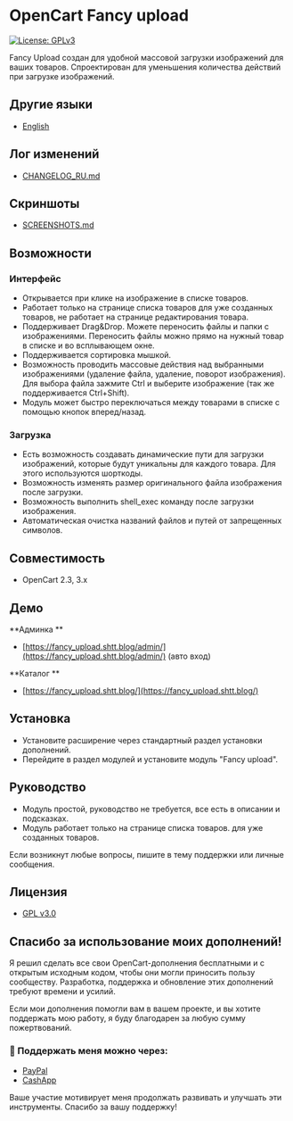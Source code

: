 # OpenCart Fancy upload
[![License: GPLv3](https://img.shields.io/badge/license-GPL%20V3-green?style=plastic)](LICENSE)

Fancy Upload создан для удобной массовой загрузки изображений для ваших товаров. Спроектирован для уменьшения количества действий при загрузке изображений.

## Другие языки

* [English](README.md)

## Лог изменений

* [CHANGELOG_RU.md](docs/CHANGELOG_RU.md)

## Скриншоты

* [SCREENSHOTS.md](docs/SCREENSHOTS.md)

## Возможности

### Интерфейс

* Открывается при клике на изображение в списке товаров. 
* Работает только на странице списка товаров для уже созданных товаров, не работает на странице редактирования товара.
* Поддерживает Drag&Drop. Можете переносить файлы и папки с изображениями. Переносить файлы можно прямо на нужный товар в списке и во всплывающем окне.
* Поддерживается сортировка мышкой. 
* Возможность проводить массовые действия над выбранными изображениями (удаление файла, удаление, поворот изображения). Для выбора файла зажмите Ctrl и выберите изображение (так же поддерживается Ctrl+Shift). 
* Модуль может быстро переключаться между товарами в списке с помощью кнопок вперед/назад.

### Загрузка

* Есть возможность создавать динамические пути для загрузки изображений, которые будут уникальны для каждого товара. Для этого используются шорткоды. 
* Возможность изменять размер оригинального файла изображения после загрузки.
* Возможность выполнить shell_exec команду после загрузки изображения.
* Автоматическая очистка названий файлов и путей от запрещенных символов.

## Совместимость

* OpenCart 2.3, 3.x

## Демо

**Админка **

* [https://fancy_upload.shtt.blog/admin/](https://fancy_upload.shtt.blog/admin/) (авто вход)

**Каталог **

* [https://fancy_upload.shtt.blog/](https://fancy_upload.shtt.blog/)

## Установка

* Установите расширение через стандартный раздел установки дополнений.
* Перейдите в раздел модулей и установите модуль "Fancy upload".

## Руководство

* Модуль простой, руководство не требуется, все есть в описании и подсказках.
* Модуль работает только на странице списка товаров. для уже созданных товаров. 

Если возникнут любые вопросы, пишите в тему поддержки или личные сообщения.

## Лицензия

* [GPL v3.0](LICENSE.MD)

## Спасибо за использование моих дополнений!

Я решил сделать все свои OpenCart-дополнения бесплатными и с открытым исходным кодом, чтобы они могли приносить пользу сообществу. Разработка, поддержка и обновление этих дополнений требуют времени и усилий.

Если мои дополнения помогли вам в вашем проекте, и вы хотите поддержать мою работу, я буду благодарен за любую сумму пожертвований.

### 💙 Поддержать меня можно через:

* [PayPal](https://paypal.me/TalgatShashakhmetov?country.x=US&locale.x=en_US)
* [CashApp](https://cash.app/$TalgatShashakhmetov)

Ваше участие мотивирует меня продолжать развивать и улучшать эти инструменты. Спасибо за вашу поддержку!
